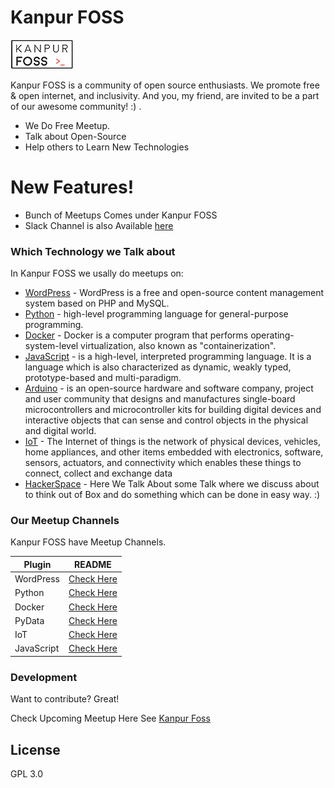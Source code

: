 # Kanpur FOSS

[![N|Solid](https://raw.githubusercontent.com/Phantom-Cluster/Phantom-Cluster.github.io/master/assets/img/foss_transp.png?token=AY0vkjILtn1aiHJwaQKXlPYPH326QgCnks5byXaVwA%3D%3D)](https://kanpurfoss.org)


Kanpur FOSS is a community of open source enthusiasts. We promote free & open internet, and inclusivity. And you, my friend, are invited to be a part of our awesome community! :) .

  - We Do Free Meetup.
  - Talk about Open-Source
  - Help others to Learn New Technologies

# New Features!

  - Bunch of Meetups Comes under Kanpur FOSS
  - Slack Channel is also Available [here][slack]



### Which Technology we Talk about

In Kanpur FOSS we usally do meetups on:

* [WordPress] - WordPress is a free and open-source content management system based on PHP and MySQL. 
* [Python] - high-level programming language for general-purpose programming.
* [Docker] - Docker is a computer program that performs operating-system-level virtualization, also known as "containerization".
* [JavaScript] - is a high-level, interpreted programming language. It is a language which is also characterized as dynamic, weakly typed, prototype-based and multi-paradigm.
* [Arduino] -  is an open-source hardware and software company, project and user community that designs and manufactures single-board microcontrollers and microcontroller kits for building digital devices and interactive objects that can sense and control objects in the physical and digital world.
* [IoT] - The Internet of things is the network of physical devices, vehicles, home appliances, and other items embedded with electronics, software, sensors, actuators, and connectivity which enables these things to connect, collect and exchange data
* [HackerSpace] - Here We Talk About some Talk where we discuss about to think out of Box and do something which can be done in easy way. :)



### Our Meetup Channels

Kanpur FOSS have Meetup Channels.

| Plugin | README |
| ------ | ------ |
| WordPress | [Check Here][PlDb] |
| Python | [Check Here][PlGh] |
| Docker | [Check Here][PlGd] |
| PyData | [Check Here][PlOd] |
| IoT | [Check Here][PlMe] |
| JavaScript | [Check Here][PlGa] |


### Development

Want to contribute? Great!

Check Upcoming Meetup Here
See [Kanpur Foss](http://KanpurFoss.org)

License
----

GPL 3.0


  [Arduino]:<https://www.arduino.cc/>
  [IoT]:<https://en.wikipedia.org/wiki/Internet_of_things>
  [JavaScript]:<https://www.javascript.com/>
  [Docker]:<https://www.docker.com/>
  [Python]:<https://www.python.org/>
  [WordPress]:<http://wordpress.org>
  [HackerSpace]:<>
  [slack]:<https://wpkanpur.herokuapp.com/>
  [node.js]:<http://nodejs.org>
  [Twitter Bootstrap]:<http://twitter.github.com/bootstrap/>
  [jQuery]:<http://jquery.com>
  
  [PlDb]: <https://www.meetup.com/WordPress-Kanpur/>
  [PlGh]: <https://www.meetup.com/KanpurPython/>
  [PlGd]: <https://www.meetup.com/Docker-Kanpur/>
  [PlOd]: <https://www.meetup.com/PyDataKanpur/>
  [PlMe]: <https://www.meetup.com/makerspacekanpur/>
  [PlGa]: <https://www.meetup.com/kanpur-js/>
